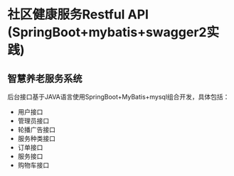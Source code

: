 # 社区健康服务Restful API  (SpringBoot+mybatis+swagger2实践)
## 智慧养老服务系统
后台接口基于JAVA语言使用SpringBoot+MyBatis+mysql组合开发，具体包括：
* 用户接口
* 管理员接口
* 轮播广告接口
* 服务种类接口
* 订单接口
* 服务接口
* 购物车接口



